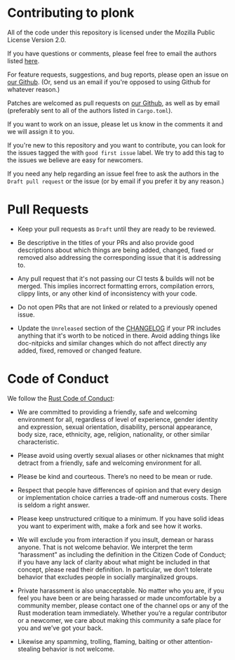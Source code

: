 # Contributing to plonk

All of the code under this repository is licensed under the
Mozilla Public License Version 2.0.

If you have questions or comments, please feel free to email the
authors listed [here](https://github.com/dusk-network/plonk/blob/master/Cargo.toml#L4). 

For feature requests, suggestions, and bug reports, please open an issue on
[our Github](https://github.com/dusk-network/plonk).  (Or, send us
an email if you're opposed to using Github for whatever reason.)

Patches are welcomed as pull requests on
[our Github](https://github.com/dusk-network/plonk), as well as by
email (preferably sent to all of the authors listed in `Cargo.toml`).

If you want to work on an issue, please let us know in the comments it and
we will assign it to you.

If you're new to this repository and you want to contribute, you can
look for the issues tagged the with `good first issue` label. We try to add this tag
to the issues we believe are easy for newcomers.

If you need any help regarding an issue feel free to ask the authors in the `Draft pull request`
or the issue (or by email if you prefer it by any reason.)

# Pull Requests

- Keep your pull requests as `Draft` until they are ready to be reviewed.

- Be descriptive in the titles of your PRs and also provide good descriptions about
which things are being added, changed, fixed or removed also addressing the corresponding
issue that it is addressing to.

- Any pull request that it's not passing our CI tests & builds will not be merged. 
This implies incorrect formatting errors, compilation errors, clippy lints, or any
other kind of inconsistency with your code.

- Do not open PRs that are not linked or related to a previously opened issue. 

- Update the `Unreleased` section of the [CHANGELOG](https://github.com/dusk-network/plonk/blob/master/CHANGELOG.md)
if your PR includes anything that it's worth to be noticed in there. Avoid adding things
like doc-nitpicks and similar changes which do not affect directly any added,
fixed, removed or changed feature.

# Code of Conduct

We follow the [Rust Code of Conduct](http://www.rust-lang.org/conduct.html):

* We are committed to providing a friendly, safe and welcoming environment for all, regardless 
of level of experience, gender identity and expression, sexual orientation, disability, personal 
appearance, body size, race, ethnicity, age, religion, nationality, or other similar characteristic.

* Please avoid using overtly sexual aliases or other nicknames that might detract from a friendly, 
safe and welcoming environment for all.

* Please be kind and courteous. There’s no need to be mean or rude.

* Respect that people have differences of opinion and that every design or implementation choice carries 
a trade-off and numerous costs. There is seldom a right answer.

* Please keep unstructured critique to a minimum. If you have solid ideas you want to experiment with, make a fork and see how it works.

* We will exclude you from interaction if you insult, demean or harass anyone. That is not welcome behavior. We interpret the term “harassment” as including the definition in the Citizen Code of Conduct; if you have any lack of clarity about what might be included in that concept, please read their definition. In particular, we don’t tolerate behavior that excludes people in socially marginalized groups.

* Private harassment is also unacceptable. No matter who you are, if you feel you have been or are being harassed or made uncomfortable by a community member, please contact one of the channel ops or any of the Rust moderation team immediately. Whether you’re a regular contributor or a newcomer, we care about making this community a safe place for you and we’ve got your back.

* Likewise any spamming, trolling, flaming, baiting or other attention-stealing behavior is not welcome.

